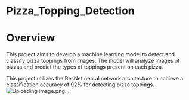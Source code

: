 # Pizza_Topping_Detection 
# Overview 
This project aims to develop a machine learning model to detect and classify pizza toppings from images. The model will analyze images of pizzas and predict the types of toppings present on each pizza. 

This project utilizes the ResNet neural network architecture to achieve a classification accuracy of 92% for detecting pizza toppings.
![Uploading image.png…]()
